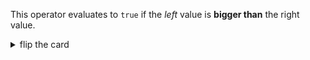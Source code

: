 This operator evaluates to `true` if the _left_ value is **bigger than** the right value.

<details>
<summary>flip the card</summary>
<br>

# _greater than_ operator: `>`

```js
'use strict';

console.log(1 > 2); // false
console.log(2 > 2); // false
console.log(3 > 2); // true
```

</details>
